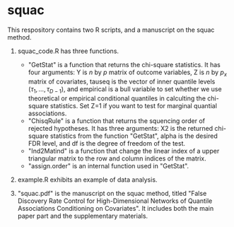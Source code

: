 # squac

This respository contains two R scripts, and a manuscript on the squac method.

1. squac_code.R has three functions.
   - "GetStat" is a function that returns the chi-square statistics. It has four arguments: Y is $n$ by $p$ matrix of outcome variables, Z is $n$ by $p_x$ matrix of covariates, tauseq is the vector of inner quantile levels $(\tau_1,\ldots,\tau_{D-1})$, and empirical is a bull variable to set whether we use theoretical or empirical conditional quantiles in calculting the chi-square statistics. Set Z=1 if you want to test for marginal quantial associations. 
   - "ChisqRule" is a function that returns the squencing order of rejected hypotheses. It has three arguments: X2 is the returned chi-square statistics from the function "GetStat", alpha is the desired FDR level, and df is the degree of freedom of the test. 
   - "Ind2Matind" is a function that change the linear index of a upper triangular matrix to the row and column indices of the matrix.
   - "assign.order" is an internal function used in "GetStat".

2. example.R exhibits an example of data analysis.

3. "squac.pdf" is the manuscript on the squac method, titled "False Discovery Rate Control for High-Dimensional Networks of Quantile Associations Conditioning on Covariates". It includes both the main paper part and the supplementary materials.
